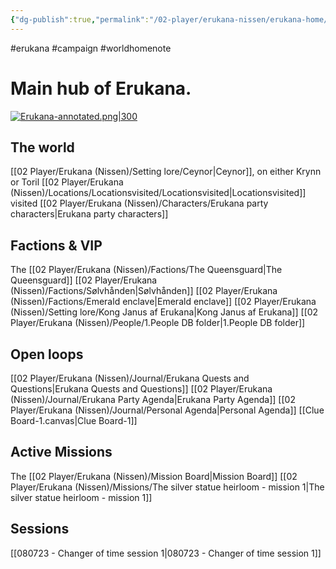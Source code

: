 ```yaml
---
{"dg-publish":true,"permalink":"/02-player/erukana-nissen/erukana-home/"}
---
```


#erukana #campaign #worldhomenote

# Main hub of Erukana. 

[![Erukana-annotated.png|300](/img/user/10%20Attachments/Erukana-annotated.png)](Erukana.md)

## The world 
[[02 Player/Erukana (Nissen)/Setting lore/Ceynor\|Ceynor]], on either Krynn or Toril
[[02 Player/Erukana (Nissen)/Locations/Locationsvisited/Locationsvisited\|Locationsvisited]] visited
[[02 Player/Erukana (Nissen)/Characters/Erukana party characters\|Erukana party characters]]


## Factions & VIP
The [[02 Player/Erukana (Nissen)/Factions/The Queensguard\|The Queensguard]]
[[02 Player/Erukana (Nissen)/Factions/Sølvhånden\|Sølvhånden]]
[[02 Player/Erukana (Nissen)/Factions/Emerald enclave\|Emerald enclave]]
[[02 Player/Erukana (Nissen)/Setting lore/Kong Janus af Erukana\|Kong Janus af Erukana]]
[[02 Player/Erukana (Nissen)/People/1.People DB folder\|1.People DB folder]]

## Open loops
[[02 Player/Erukana (Nissen)/Journal/Erukana Quests and Questions\|Erukana Quests and Questions]]
[[02 Player/Erukana (Nissen)/Journal/Erukana Party Agenda\|Erukana Party Agenda]]
[[02 Player/Erukana (Nissen)/Journal/Personal Agenda\|Personal Agenda]]
[[Clue Board-1.canvas|Clue Board-1]]

## Active Missions 
The [[02 Player/Erukana (Nissen)/Mission Board\|Mission Board]]
[[02 Player/Erukana (Nissen)/Missions/The silver statue heirloom - mission 1\|The silver statue heirloom - mission 1]] 

## Sessions 
[[080723 - Changer of time session 1\|080723 - Changer of time session 1]]
